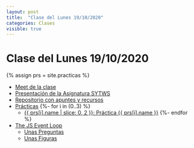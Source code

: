 ```yaml
---
layout: post
title:  "Clase del Lunes 19/10/2020"
categories: Clases
visible: true
---
```


# Clase del Lunes 19/10/2020

{% assign prs = site.practicas %}
* [Meet de la clase]({{site.meet}})
* [Presentación de la Asignatura SYTWS]({{site.baseurl}}/tema0-presentacion/)
* [Repositorio con apuntes y recursos]({{site.books_shared}})
* [Prácticas]({{site.baseurl}}/practicas)
    {%- for i in (0..3) %}
  * <a href="{{ prs[i].myurl }}">{{ prs[i].name | slice: 0, 2  }}: Práctica {{ prs[i].name }}</a> 
    {%- endfor %}
*   [The JS Event Loop]({{site.baseurl}}/tema2-async/async#the-js-event-loop)
    *   [Unas Preguntas]({{site.baseurl}}/tema2-async/async#unas-preguntas)
    *   [Unas Figuras]({{site.baseurl}}/tema2-async/async#unas-figuras)
   
